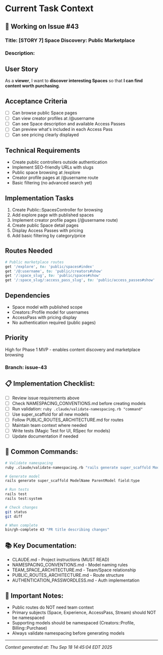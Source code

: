 # Current Task Context

## 🎯 Working on Issue #43

### Title: [STORY 7] Space Discovery: Public Marketplace

### Description:
## User Story
As a **viewer**, I want to **discover interesting Spaces** so that **I can find content worth purchasing**.

## Acceptance Criteria
- [ ] Can browse public Space pages
- [ ] Can view creator profiles at /@username  
- [ ] Can see Space description and available Access Passes
- [ ] Can preview what's included in each Access Pass
- [ ] Can see pricing clearly displayed

## Technical Requirements
- Create public controllers outside authentication
- Implement SEO-friendly URLs with slugs
- Public space browsing at /explore
- Creator profile pages at /@username route
- Basic filtering (no advanced search yet)

## Implementation Tasks
1. Create Public::SpacesController for browsing
2. Add explore page with published spaces
3. Implement creator profile pages (/@username route)
4. Create public Space detail pages
5. Display Access Passes with pricing
6. Add basic filtering by category/price

## Routes Needed
```ruby
# Public marketplace routes
get '/explore', to: 'public/spaces#index'
get '/@:username', to: 'public/creators#show'
get '/:space_slug', to: 'public/spaces#show'
get '/:space_slug/:access_pass_slug', to: 'public/access_passes#show'
```

## Dependencies
- Space model with published scope
- Creators::Profile model for usernames
- AccessPass with pricing display
- No authentication required (public pages)

## Priority
High for Phase 1 MVP - enables content discovery and marketplace browsing

### Branch: issue-43

## 📋 Implementation Checklist:
- [ ] Review issue requirements above
- [ ] Check NAMESPACING_CONVENTIONS.md before creating models
- [ ] Run validation: `ruby .claude/validate-namespacing.rb "command"`
- [ ] Use super_scaffold for all new models
- [ ] Follow PUBLIC_ROUTES_ARCHITECTURE.md for routes
- [ ] Maintain team context where needed
- [ ] Write tests (Magic Test for UI, RSpec for models)
- [ ] Update documentation if needed

## 🔧 Common Commands:
```bash
# Validate namespacing
ruby .claude/validate-namespacing.rb "rails generate super_scaffold ModelName"

# Generate model
rails generate super_scaffold ModelName ParentModel field:type

# Run tests
rails test
rails test:system

# Check changes
git status
git diff

# When complete
bin/gh-complete 43 "PR title describing changes"
```

## 📚 Key Documentation:
- CLAUDE.md - Project instructions (MUST READ)
- NAMESPACING_CONVENTIONS.md - Model naming rules
- TEAM_SPACE_ARCHITECTURE.md - Team/Space relationship
- PUBLIC_ROUTES_ARCHITECTURE.md - Route structure
- AUTHENTICATION_PASSWORDLESS.md - Auth implementation

## 🚨 Important Notes:
- Public routes do NOT need team context
- Primary subjects (Space, Experience, AccessPass, Stream) should NOT be namespaced
- Supporting models should be namespaced (Creators::Profile, Billing::Purchase)
- Always validate namespacing before generating models

---
*Context generated at: Thu Sep 18 14:45:04 EDT 2025*
